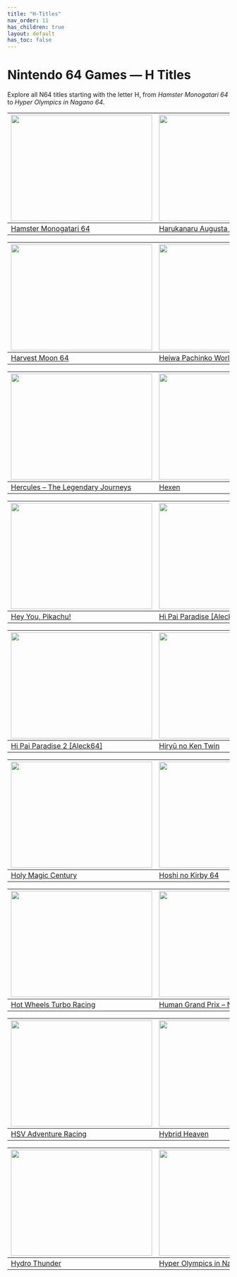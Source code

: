 ```yaml
---
title: "H-Titles"
nav_order: 11
has_children: true
layout: default
has_toc: false
---
```


# Nintendo 64 Games — H Titles

Explore all N64 titles starting with the letter H, from *Hamster Monogatari 64* to *Hyper Olympics in Nagano 64*.

| <a href="h/hamster-monogatari-64"><img src="https://images.launchbox-app.com/ab120cdd-20ab-4cbb-9d07-2b7e0e039379.jpg" width="320" height="240" alt=""/></a> | <a href="h/harukanaru-augusta-masters-98"><img src="https://images.launchbox-app.com/15ce1f17-653f-44a4-b6ee-1d9b7152c032.png" width="320" height="240" alt=""/></a> |
|---|---|
[Hamster Monogatari 64](h/hamster-monogatari-64) | [Harukanaru Augusta Masters 98](h/harukanaru-augusta-masters-98) |

| <a href="h/harvest-moon-64"><img src="https://images.launchbox-app.com/1904f628-2152-4f75-ae80-89bb73c9c473.jpg" width="320" height="240" alt=""/></a> | <a href="h/heiwa-pachinko-world-64"><img src="https://images.launchbox-app.com/25c94d32-ad75-4203-bcb1-7b4af4bc1cb7.png" width="320" height="240" alt=""/></a> |
|---|---|
[Harvest Moon 64](h/harvest-moon-64) | [Heiwa Pachinko World 64](h/heiwa-pachinko-world-64) |

| <a href="h/hercules-the-legendary-journeys"><img src="https://images.launchbox-app.com/fbfc7d2f-478d-4d92-a063-2e7e8c2ccd0f.jpg" width="320" height="240" alt=""/></a> | <a href="h/hexen"><img src="https://images.launchbox-app.com/e2446bf4-7bc2-47fe-9a69-5393c80cd83b.jpg" width="320" height="240" alt=""/></a> |
|---|---|
[Hercules – The Legendary Journeys](h/hercules-the-legendary-journeys) | [Hexen](h/hexen) |

| <a href="h/hey-you-pikachu"><img src="https://images.launchbox-app.com/7e20f90f-7f7d-4d1b-8b8e-3c14dd1bc799.jpg" width="320" height="240" alt=""/></a> | <a href="h/hi-pai-paradise-aleck64"><img src="https://images.launchbox-app.com/61c88740-7704-483f-b214-85f126bd67d2.png" width="320" height="240" alt=""/></a> |
|---|---|
[Hey You, Pikachu!](h/hey-you-pikachu) | [Hi Pai Paradise [Aleck64]](h/hi-pai-paradise-aleck64) |

| <a href="h/hi-pai-paradise-2-aleck64"><img src="https://images.launchbox-app.com/53d1673d-9f1a-4228-b143-0d4607ff8a34.png" width="320" height="240" alt=""/></a> | <a href="h/hiry-no-ken-twin"><img src="https://images.launchbox-app.com/1da18252-3597-44d9-b1d5-72a5adc9d01e.png" width="320" height="240" alt=""/></a> |
|---|---|
[Hi Pai Paradise 2 [Aleck64]](h/hi-pai-paradise-2-aleck64) | [Hiryū no Ken Twin](h/hiry-no-ken-twin) |

| <a href="h/holy-magic-century"><img src="https://images.launchbox-app.com/eebf368a-98fe-4f85-be16-52e7d1066ece.jpg" width="320" height="240" alt=""/></a> | <a href="h/hoshi-no-kirby-64"><img src="https://images.launchbox-app.com/c2670ca8-67b5-46bb-ba93-113a5ab1d14b.png" width="320" height="240" alt=""/></a> |
|---|---|
[Holy Magic Century](h/holy-magic-century) | [Hoshi no Kirby 64](h/hoshi-no-kirby-64) |

| <a href="h/hot-wheels-turbo-racing"><img src="https://images.launchbox-app.com/b4fe5d5a-e3eb-4a4e-8e29-131dd5c5b635.jpg" width="320" height="240" alt=""/></a> | <a href="h/human-grand-prix-the-new-generation"><img src="https://images.launchbox-app.com/2ad94905-c13d-4070-8f4c-1f7615d647ef.png" width="320" height="240" alt=""/></a> |
|---|---|
[Hot Wheels Turbo Racing](h/hot-wheels-turbo-racing) | [Human Grand Prix – New Generation](h/human-grand-prix-the-new-generation) |

| <a href="h/hsv-adventure-racing"><img src="https://images.launchbox-app.com/b2a7c0f1-d33a-485f-937d-891f896ba563.jpg" width="320" height="240" alt=""/></a> | <a href="h/hybrid-heaven"><img src="https://images.launchbox-app.com/ef4bbe91-c4c5-425d-8f19-9ec99ecbbb1e.jpg" width="320" height="240" alt=""/></a> |
|---|---|
[HSV Adventure Racing](h/hsv-adventure-racing) | [Hybrid Heaven](h/hybrid-heaven) |

| <a href="h/hydro-thunder"><img src="https://images.launchbox-app.com/315ac8d7-2234-4be0-acbc-345448e190b9.jpg" width="320" height="240" alt=""/></a> | <a href="h/hyper-olympics-in-nagano-64"><img src="https://images.launchbox-app.com/f21bf68a-e6cc-4ee1-8a34-94c73bb44b22.png" width="320" height="240" alt=""/></a> |
|---|---|
[Hydro Thunder](h/hydro-thunder) | [Hyper Olympics in Nagano 64](h/hyper-olympics-in-nagano-64) |
